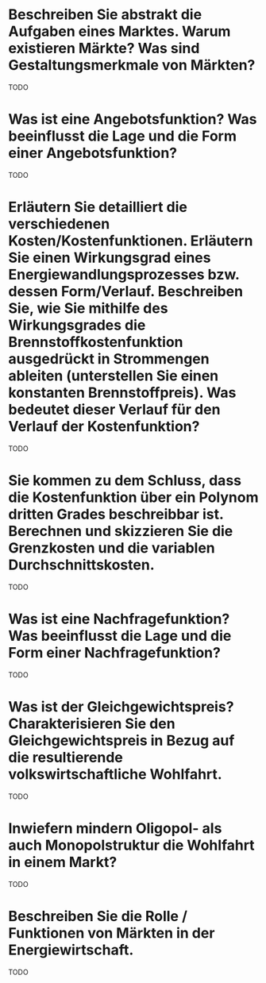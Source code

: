 # Beschreiben Sie abstrakt die Aufgaben eines Marktes. Warum existieren Märkte? Was sind Gestaltungsmerkmale von Märkten?
TODO

# Was ist eine Angebotsfunktion? Was beeinflusst die Lage und die Form einer Angebotsfunktion?
TODO

# Erläutern Sie detailliert die verschiedenen Kosten/Kostenfunktionen. Erläutern Sie einen Wirkungsgrad eines Energiewandlungsprozesses bzw. dessen Form/Verlauf. Beschreiben Sie, wie Sie mithilfe des Wirkungsgrades die Brennstoffkostenfunktion ausgedrückt in Strommengen ableiten (unterstellen Sie einen konstanten Brennstoffpreis). Was bedeutet dieser Verlauf für den Verlauf der Kostenfunktion?
TODO

# Sie kommen zu dem Schluss, dass die Kostenfunktion über ein Polynom dritten Grades beschreibbar ist. Berechnen und skizzieren Sie die Grenzkosten und die variablen Durchschnittskosten.
TODO

# Was ist eine Nachfragefunktion? Was beeinflusst die Lage und die Form einer Nachfragefunktion?
TODO

# Was ist der Gleichgewichtspreis? Charakterisieren Sie den Gleichgewichtspreis in Bezug auf die resultierende volkswirtschaftliche Wohlfahrt.
TODO

# Inwiefern mindern Oligopol- als auch Monopolstruktur die Wohlfahrt in einem Markt?
TODO

# Beschreiben Sie die Rolle / Funktionen von Märkten in der Energiewirtschaft.
TODO 
